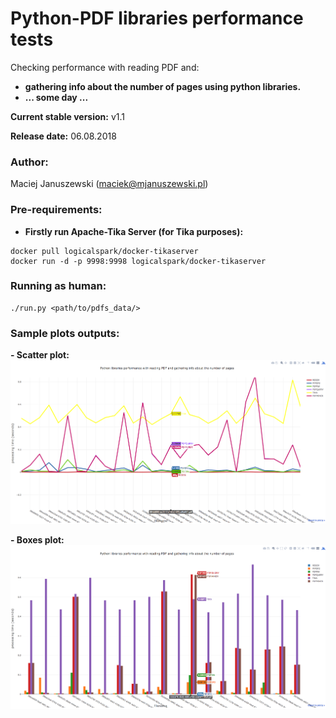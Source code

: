 Python-PDF libraries performance tests
======================================
Checking performance with reading PDF and:
- **gathering info about the number of pages using python libraries.**
- **... some day ...**

**Current stable version:** v1.1

**Release date:** 06.08.2018

### Author:
Maciej Januszewski (maciek@mjanuszewski.pl)

### Pre-requirements:

* **Firstly run Apache-Tika Server (for Tika purposes):** 
```
docker pull logicalspark/docker-tikaserver
docker run -d -p 9998:9998 logicalspark/docker-tikaserver
```

### Running as human:
```
./run.py <path/to/pdfs_data/>
```


### Sample plots outputs:
**- Scatter plot:**
![Scatter plot generated by plotly](./sample_data/scatter.png)

**- Boxes plot:**
![Boxes plot generated by plotly](./sample_data/box.png)
